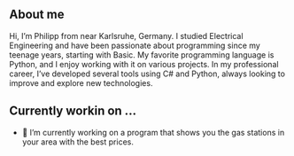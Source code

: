 
## About me
Hi, I’m Philipp from near Karlsruhe, Germany. I studied Electrical Engineering and have been passionate about programming since my teenage years, starting with Basic.
My favorite programming language is Python, and I enjoy working with it on various projects. In my professional career, I’ve developed several tools using C# and Python, always looking to improve and explore new technologies.


## Currently workin on ...
- 🔭 I’m currently working on a program that shows you the gas stations in your area with the best prices.


<!--
**Flip19890/Flip19890** is a ✨ _special_ ✨ repository because its `README.md` (this file) appears on your GitHub profile.

Here are some ideas to get you started:

- 🔭 I’m currently working on ...
- 🌱 I’m currently learning ...
- 👯 I’m looking to collaborate on ...
- 🤔 I’m looking for help with ...
- 💬 Ask me about ...
- 📫 How to reach me: ...
- 😄 Pronouns: ...
- ⚡ Fun fact: ...
-->

